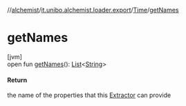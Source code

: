 //[alchemist](../../../index.md)/[it.unibo.alchemist.loader.export](../index.md)/[Time](index.md)/[getNames](get-names.md)

# getNames

[jvm]\
open fun [getNames](get-names.md)(): [List](https://docs.oracle.com/javase/8/docs/api/java/util/List.html)<[String](https://docs.oracle.com/javase/8/docs/api/java/lang/String.html)>

#### Return

the name of the properties that this [Extractor](../-extractor/index.md) can provide
